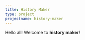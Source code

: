 ```yaml
---
title: History Maker
type: project
projectname: history-maker
---
```


Hello all! Welcome to **history maker**!
